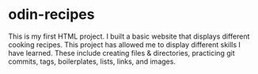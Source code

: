 # odin-recipes
This is my first HTML project. I built a basic website that displays different cooking recipes. This project has allowed me to display different skills I have learned. These include creating files & directories, practicing git commits, tags, boilerplates, lists, links, and images.